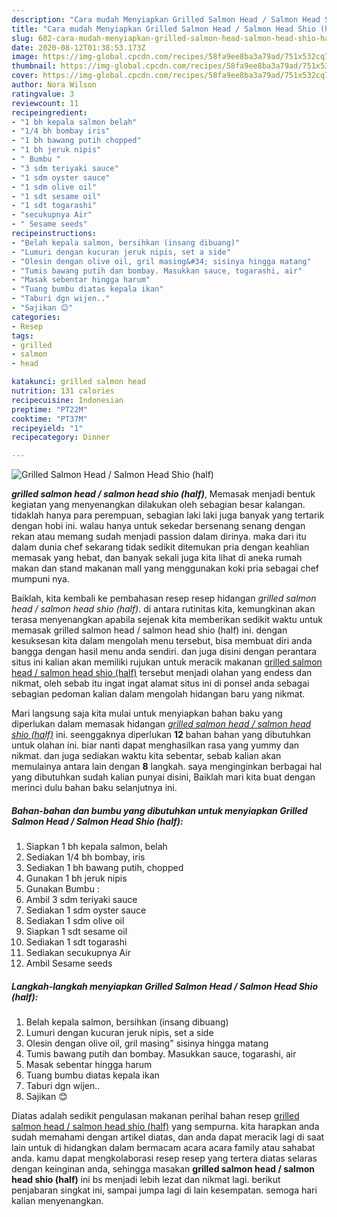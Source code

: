 ```yaml
---
description: "Cara mudah Menyiapkan Grilled Salmon Head / Salmon Head Shio (half) yang Menggugah Selera"
title: "Cara mudah Menyiapkan Grilled Salmon Head / Salmon Head Shio (half) yang Menggugah Selera"
slug: 602-cara-mudah-menyiapkan-grilled-salmon-head-salmon-head-shio-half-yang-menggugah-selera
date: 2020-08-12T01:38:53.173Z
image: https://img-global.cpcdn.com/recipes/58fa9ee8ba3a79ad/751x532cq70/grilled-salmon-head-salmon-head-shio-half-foto-resep-utama.jpg
thumbnail: https://img-global.cpcdn.com/recipes/58fa9ee8ba3a79ad/751x532cq70/grilled-salmon-head-salmon-head-shio-half-foto-resep-utama.jpg
cover: https://img-global.cpcdn.com/recipes/58fa9ee8ba3a79ad/751x532cq70/grilled-salmon-head-salmon-head-shio-half-foto-resep-utama.jpg
author: Nora Wilson
ratingvalue: 3
reviewcount: 11
recipeingredient:
- "1 bh kepala salmon belah"
- "1/4 bh bombay iris"
- "1 bh bawang putih chopped"
- "1 bh jeruk nipis"
- " Bumbu "
- "3 sdm teriyaki sauce"
- "1 sdm oyster sauce"
- "1 sdm olive oil"
- "1 sdt sesame oil"
- "1 sdt togarashi"
- "secukupnya Air"
- " Sesame seeds"
recipeinstructions:
- "Belah kepala salmon, bersihkan (insang dibuang)"
- "Lumuri dengan kucuran jeruk nipis, set a side"
- "Olesin dengan olive oil, gril masing&#34; sisinya hingga matang"
- "Tumis bawang putih dan bombay. Masukkan sauce, togarashi, air"
- "Masak sebentar hingga harum"
- "Tuang bumbu diatas kepala ikan"
- "Taburi dgn wijen.."
- "Sajikan 😊"
categories:
- Resep
tags:
- grilled
- salmon
- head

katakunci: grilled salmon head 
nutrition: 131 calories
recipecuisine: Indonesian
preptime: "PT22M"
cooktime: "PT37M"
recipeyield: "1"
recipecategory: Dinner

---
```



![Grilled Salmon Head / Salmon Head Shio (half)](https://img-global.cpcdn.com/recipes/58fa9ee8ba3a79ad/751x532cq70/grilled-salmon-head-salmon-head-shio-half-foto-resep-utama.jpg)

<b><i>grilled salmon head / salmon head shio (half)</i></b>, Memasak menjadi bentuk kegiatan yang menyenangkan dilakukan oleh sebagian besar kalangan. tidaklah hanya para perempuan, sebagian laki laki juga banyak yang tertarik dengan hobi ini. walau hanya untuk sekedar bersenang senang dengan rekan atau memang sudah menjadi passion dalam dirinya. maka dari itu dalam dunia chef sekarang tidak sedikit ditemukan pria dengan keahlian memasak yang hebat, dan banyak sekali juga kita lihat di aneka rumah makan dan stand makanan mall yang menggunakan koki pria sebagai chef mumpuni nya.

Baiklah, kita kembali ke pembahasan resep resep hidangan <i>grilled salmon head / salmon head shio (half)</i>. di antara rutinitas kita, kemungkinan akan terasa menyenangkan apabila sejenak kita memberikan sedikit waktu untuk memasak grilled salmon head / salmon head shio (half) ini. dengan kesuksesan kita dalam mengolah menu tersebut, bisa membuat diri anda bangga dengan hasil menu anda sendiri. dan juga disini dengan perantara situs ini kalian akan memiliki rujukan untuk meracik makanan <u>grilled salmon head / salmon head shio (half)</u> tersebut menjadi olahan yang endess dan nikmat, oleh sebab itu ingat ingat alamat situs ini di ponsel anda sebagai sebagian pedoman kalian dalam mengolah hidangan baru yang nikmat.




Mari langsung saja kita mulai untuk menyiapkan bahan baku yang diperlukan dalam memasak hidangan <u><i>grilled salmon head / salmon head shio (half)</i></u> ini. seenggaknya diperlukan <b>12</b> bahan bahan yang dibutuhkan untuk olahan ini. biar nanti dapat menghasilkan rasa yang yummy dan nikmat. dan juga sediakan waktu kita sebentar, sebab kalian akan memulainya antara lain dengan <b>8</b> langkah. saya menginginkan berbagai hal yang dibutuhkan sudah kalian punyai disini, Baiklah mari kita buat dengan merinci dulu bahan baku selanjutnya ini.

<!--inarticleads1-->

##### Bahan-bahan dan bumbu yang dibutuhkan untuk menyiapkan Grilled Salmon Head / Salmon Head Shio (half):

1. Siapkan 1 bh kepala salmon, belah
1. Sediakan 1/4 bh bombay, iris
1. Sediakan 1 bh bawang putih, chopped
1. Gunakan 1 bh jeruk nipis
1. Gunakan  Bumbu :
1. Ambil 3 sdm teriyaki sauce
1. Sediakan 1 sdm oyster sauce
1. Sediakan 1 sdm olive oil
1. Siapkan 1 sdt sesame oil
1. Sediakan 1 sdt togarashi
1. Sediakan secukupnya Air
1. Ambil  Sesame seeds




<!--inarticleads2-->

##### Langkah-langkah menyiapkan Grilled Salmon Head / Salmon Head Shio (half):

1. Belah kepala salmon, bersihkan (insang dibuang)
1. Lumuri dengan kucuran jeruk nipis, set a side
1. Olesin dengan olive oil, gril masing&#34; sisinya hingga matang
1. Tumis bawang putih dan bombay. Masukkan sauce, togarashi, air
1. Masak sebentar hingga harum
1. Tuang bumbu diatas kepala ikan
1. Taburi dgn wijen..
1. Sajikan 😊




Diatas adalah sedikit pengulasan makanan perihal bahan resep <u>grilled salmon head / salmon head shio (half)</u> yang sempurna. kita harapkan anda sudah memahami dengan artikel diatas, dan anda dapat meracik lagi di saat lain untuk di hidangkan dalam bermacam acara acara family atau sahabat anda. kamu dapat mengkolaborasi resep resep yang tertera diatas selaras dengan keinginan anda, sehingga masakan <b>grilled salmon head / salmon head shio (half)</b> ini bs menjadi lebih lezat dan nikmat lagi. berikut penjabaran singkat ini, sampai jumpa lagi di lain kesempatan. semoga hari kalian menyenangkan.
